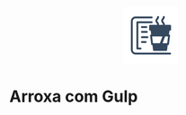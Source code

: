 <p align="center"><img width="100px" src="https://github.com/arroxa/grunt/raw/master/src/img/icon_arroxa.png" alt="logo arroxa"></p>

# Arroxa com Gulp

